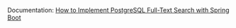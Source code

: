 Documentation: [How to Implement PostgreSQL Full-Text Search with Spring Boot](https://www.codeburps.com/post/postgresql-full-text-search-with-spring-boot)
